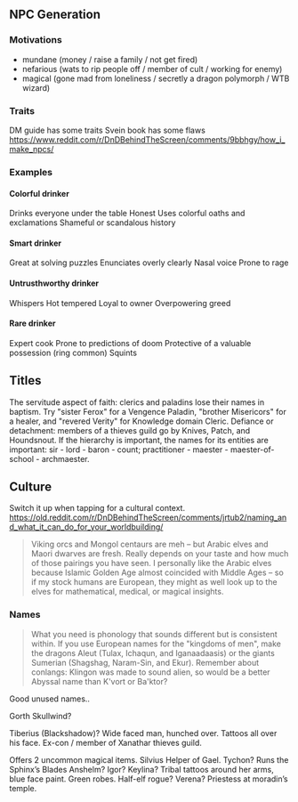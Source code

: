 ## NPC Generation


### Motivations
- mundane (money / raise a family / not get fired)
- nefarious (wats to rip people off / member of cult / working for enemy)
- magical (gone mad from loneliness / secretly a dragon polymorph / WTB wizard)

### Traits
DM guide has some traits
Svein book has some flaws
https://www.reddit.com/r/DnDBehindTheScreen/comments/9bbhgy/how_i_make_npcs/

### Examples
#### Colorful drinker
Drinks everyone under the table
Honest
Uses colorful oaths and exclamations
Shameful or scandalous history

#### Smart drinker
Great at solving puzzles
Enunciates overly clearly
Nasal voice
Prone to rage

#### Untrusthworthy drinker
Whispers
Hot tempered
Loyal to owner
Overpowering greed

#### Rare drinker
Expert cook
Prone to predictions of doom
Protective of a valuable possession (ring common)
Squints

## Titles
The servitude aspect of faith: clerics and paladins lose their names in baptism. Try "sister Ferox" for a Vengence Paladin, "brother Misericors" for a healer, and "revered Verity" for Knowledge domain Cleric.
Defiance or detachment: members of a thieves guild go by Knives, Patch, and Houndsnout.
If the hierarchy is important, the names for its entities are important: sir - lord - baron - count; practitioner - maester - maester-of-school - archmaester.

## Culture
Switch it up when tapping for a cultural context.
https://old.reddit.com/r/DnDBehindTheScreen/comments/jrtub2/naming_and_what_it_can_do_for_your_worldbuilding/

> Viking orcs and Mongol centaurs are meh – but Arabic elves and Maori dwarves are fresh. Really depends on your taste and how much of those pairings you have seen. I personally like the Arabic elves because Islamic Golden Age almost coincided with Middle Ages – so if my stock humans are European, they might as well look up to the elves for mathematical, medical, or magical insights.

### Names
> What you need is phonology that sounds different but is consistent within. If you use European names for the "kingdoms of men", make the dragons Aleut (Tulax, Ichaqun, and Iganaadaasis) or the giants Sumerian (Shagshag, Naram-Sin, and Ekur). Remember about conlangs: Klingon was made to sound alien, so would be a better Abyssal name than K'vort or Ba'ktor?

Good unused names..

Gorth Skullwind?

Tiberius (Blackshadow)?
Wide faced man, hunched over. Tattoos all over his face.
Ex-con / member of Xanathar thieves guild.

Offers 2 uncommon magical items.
Silvius
Helper of Gael.
Tychon?
Runs the Sphinx’s Blades
Anshelm?
Igor?
Keylina?
Tribal tattoos around her arms, blue face paint. Green robes. Half-elf rogue?
Verena?
Priestess at moradin’s temple.

